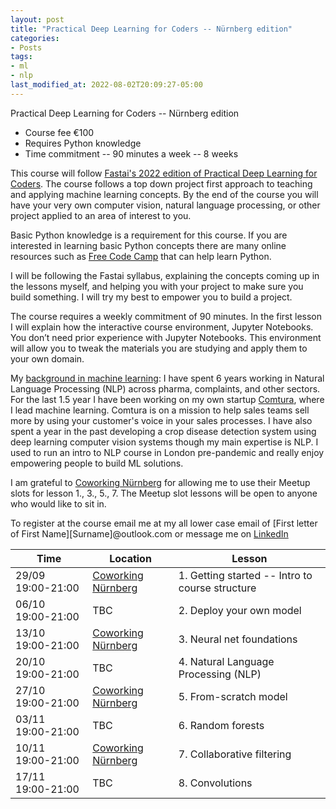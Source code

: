 ```yaml
---
layout: post
title: "Practical Deep Learning for Coders -- Nürnberg edition"
categories:
- Posts
tags:
- ml
- nlp
last_modified_at: 2022-08-02T20:09:27-05:00
---
```


Practical Deep Learning for Coders -- Nürnberg edition

- Course fee €100
- Requires Python knowledge
- Time commitment -- 90 minutes a week -- 8 weeks


This course will follow [Fastai's 2022 edition of Practical Deep Learning for Coders](https://course.fast.ai/). The course follows a top down project first approach to teaching and applying machine learning concepts. By the end of the course you will have your very own computer vision, natural language processing, or other project applied to an area of interest to you. 

Basic Python knowledge is a requirement for this course. If you are interested in learning basic Python concepts there are many online resources such as [Free Code Camp](https://www.youtube.com/watch?v=rfscVS0vtbw) that can help learn Python.

I will be following the Fastai syllabus, explaining the concepts coming up in the lessons myself, and helping you with your project to make sure you build something. I will try my best to empower you to build a project. 

The course requires a weekly commitment of 90 minutes. In the first lesson I will explain how the interactive course environment, Jupyter Notebooks. You don’t need prior experience with Jupyter Notebooks. This environment will allow you to tweak the materials you are studying and apply them to your own domain.

My [background in machine learning](https://www.linkedin.com/in/christiaan-swart-51a68967/): I have spent 6 years working in Natural Language Processing (NLP) across pharma, complaints, and other sectors. For the last 1.5 year I have been working on my own startup [Comtura](https://comtura.ai/), where I lead machine learning. Comtura is on a mission to help sales teams sell more by using your customer's voice in your sales processes. I have also spent a year in the past developing a crop disease detection system using deep learning computer vision systems though my main expertise is NLP. I used to run an intro to NLP course in London pre-pandemic and really enjoy empowering people to build ML solutions.

I am grateful to [Coworking Nürnberg](https://coworking-nuernberg.de/) for allowing me to use their Meetup slots for lesson 1., 3., 5., 7. The Meetup slot lessons will be open to anyone who would like to sit in.

To register at the course email me at my all lower case email of [First letter of First Name][Surname]@outlook.com or message me on [LinkedIn](https://www.linkedin.com/in/christiaan-swart-51a68967/)

| Time              | Location                                         | Lesson                                          |
|-------------------|--------------------------------------------------|-------------------------------------------------|
| 29/09 19:00-21:00 | [Coworking Nürnberg](https://g.page/cwnue?share) | 1. Getting started -- Intro to course structure |
| 06/10 19:00-21:00 | TBC                                              | 2. Deploy your own model                        |
| 13/10 19:00-21:00 | [Coworking Nürnberg](https://g.page/cwnue?share) | 3. Neural net foundations                       |
| 20/10 19:00-21:00 | TBC                                              | 4. Natural Language Processing (NLP)            |
| 27/10 19:00-21:00 | [Coworking Nürnberg](https://g.page/cwnue?share) | 5. From-scratch model                           |
| 03/11 19:00-21:00 | TBC                                              | 6. Random forests                               |
| 10/11 19:00-21:00 | [Coworking Nürnberg](https://g.page/cwnue?share) | 7. Collaborative filtering                      |
| 17/11 19:00-21:00 | TBC                                              | 8. Convolutions                                 |